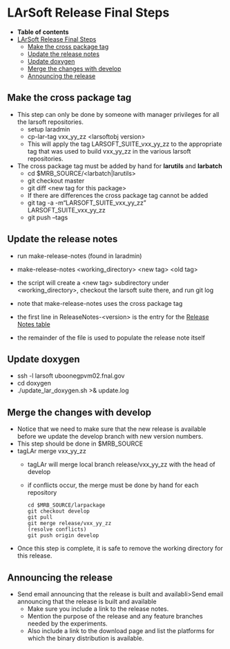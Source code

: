 LArSoft Release Final Steps
============================================================

-   **Table of contents**
-   [LArSoft Release Final Steps](#LArSoft-Release-Final-Steps)
    -   [Make the cross package tag](#Make-the-cross-package-tag)
    -   [Update the release notes](#Update-the-release-notes)
    -   [Update doxygen](#Update-doxygen)
    -   [Merge the changes with develop](#Merge-the-changes-with-develop)
    -   [Announcing the release](#Announcing-the-release)

Make the cross package tag
----------------------------------------------------------

-   This step can only be done by someone with manager privileges for all the larsoft repositories.
    -   setup laradmin
    -   cp-lar-tag vxx_yy_zz \<larsoftobj version\>
    -   This will apply the tag LARSOFT_SUITE_vxx_yy_zz to the appropriate tag that was used to build vxx_yy_zz in the various larsoft repositories.
-   The cross package tag must be added by hand for **larutils** and **larbatch**
    -   cd \$MRB_SOURCE/\<larbatch|larutils\>
    -   git checkout master
    -   git diff \<new tag for this package\>
    -   If there are differences the cross package tag cannot be added
    -   git tag -a -m“LARSOFT_SUITE_vxx_yy_zz” LARSOFT_SUITE_vxx_yy_zz
    -   git push –tags

Update the release notes
------------------------------------------------------

-   run make-release-notes (found in laradmin)

-   make-release-notes \<working_directory\> \<new tag\> \<old tag\>

-   the script will create a \<new tag\> subdirectory under \<working_directory\>, checkout the larsoft suite there, and run git log
-   note that make-release-notes uses the cross package tag

-   the first line in ReleaseNotes-\<version\> is the entry for the [Release Notes table](releases/LArSoft_release_list)
-   the remainder of the file is used to populate the release note itself

Update doxygen
----------------------------------

-   ssh -l larsoft uboonegpvm02.fnal.gov
-   cd doxygen
-   ./update_lar_doxygen.sh \>& update.log

Merge the changes with develop
------------------------------------------------------------------

-   Notice that we need to make sure that the new release is available before we update the develop branch with new version numbers.
-   This step should be done in \$MRB_SOURCE
-   tagLAr merge vxx_yy_zz
    -   tagLAr will merge local branch release/vxx_yy_zz with the head of develop
    -   if conflicts occur, the merge must be done by hand for each repository


            cd $MRB_SOURCE/larpackage
            git checkout develop
            git pull
            git merge release/vxx_yy_zz
            (resolve conflicts)
            git push origin develop

-   Once this step is complete, it is safe to remove the working directory for this release.

Announcing the release
--------------------------------------------------

-   Send email announcing that the release is built and availabli\>Send email announcing that the release is built and available
    -   Make sure you include a link to the release notes.
    -   Mention the purpose of the release and any feature branches needed by the experiments.
    -   Also include a link to the download page and list the platforms for which the binary distribution is available.
